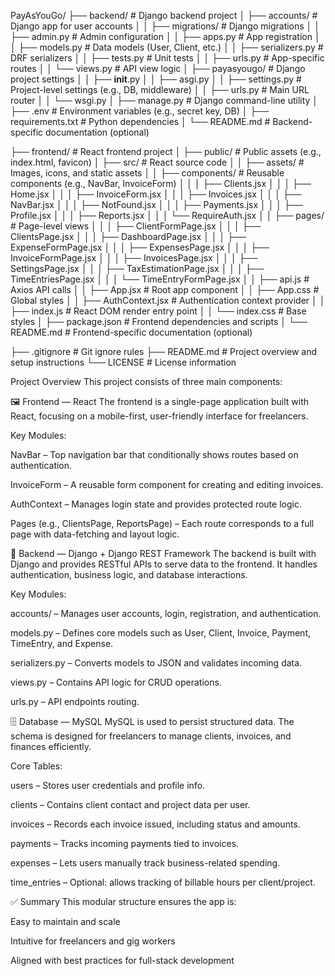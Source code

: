 PayAsYouGo/
├── backend/                        # Django backend project
│   ├── accounts/                   # Django app for user accounts
│   │   ├── migrations/             # Django migrations
│   │   ├── admin.py                # Admin configuration
│   │   ├── apps.py                 # App registration
│   │   ├── models.py               # Data models (User, Client, etc.)
│   │   ├── serializers.py          # DRF serializers
│   │   ├── tests.py                # Unit tests
│   │   ├── urls.py                 # App-specific routes
│   │   └── views.py                # API view logic
│   ├── payasyougo/                 # Django project settings
│   │   ├── __init__.py
│   │   ├── asgi.py
│   │   ├── settings.py             # Project-level settings (e.g., DB, middleware)
│   │   ├── urls.py                 # Main URL router
│   │   └── wsgi.py
│   ├── manage.py                   # Django command-line utility
│   ├── .env                        # Environment variables (e.g., secret key, DB)
│   ├── requirements.txt            # Python dependencies
│   └── README.md                   # Backend-specific documentation (optional)

├── frontend/                       # React frontend project
│   ├── public/                     # Public assets (e.g., index.html, favicon)
│   ├── src/                        # React source code
│   │   ├── assets/                 # Images, icons, and static assets
│   │   ├── components/             # Reusable components (e.g., NavBar, InvoiceForm)
│   │   │   ├── Clients.jsx
│   │   │   ├── Home.jsx
│   │   │   ├── InvoiceForm.jsx
│   │   │   ├── Invoices.jsx
│   │   │   ├── NavBar.jsx
│   │   │   ├── NotFound.jsx
│   │   │   ├── Payments.jsx
│   │   │   ├── Profile.jsx
│   │   │   ├── Reports.jsx
│   │   │   └── RequireAuth.jsx
│   │   ├── pages/                  # Page-level views
│   │   │   ├── ClientFormPage.jsx
│   │   │   ├── ClientsPage.jsx
│   │   │   ├── DashboardPage.jsx
│   │   │   ├── ExpenseFormPage.jsx
│   │   │   ├── ExpensesPage.jsx
│   │   │   ├── InvoiceFormPage.jsx
│   │   │   ├── InvoicesPage.jsx
│   │   │   ├── SettingsPage.jsx
│   │   │   ├── TaxEstimationPage.jsx
│   │   │   ├── TimeEntriesPage.jsx
│   │   │   └── TimeEntryFormPage.jsx
│   │   ├── api.js                  # Axios API calls
│   │   ├── App.jsx                 # Root app component
│   │   ├── App.css                 # Global styles
│   │   ├── AuthContext.jsx         # Authentication context provider
│   │   ├── index.js                # React DOM render entry point
│   │   └── index.css               # Base styles
│   ├── package.json                # Frontend dependencies and scripts
│   └── README.md                   # Frontend-specific documentation (optional)

├── .gitignore                      # Git ignore rules
├── README.md                       # Project overview and setup instructions
└── LICENSE                         # License information


Project Overview
This project consists of three main components:

🖼️ Frontend — React
The frontend is a single-page application built with React, focusing on a mobile-first, user-friendly interface for freelancers.

Key Modules:

NavBar – Top navigation bar that conditionally shows routes based on authentication.

InvoiceForm – A reusable form component for creating and editing invoices.

AuthContext – Manages login state and provides protected route logic.

Pages (e.g., ClientsPage, ReportsPage) – Each route corresponds to a full page with data-fetching and layout logic.

🧠 Backend — Django + Django REST Framework
The backend is built with Django and provides RESTful APIs to serve data to the frontend. It handles authentication, business logic, and database interactions.

Key Modules:

accounts/ – Manages user accounts, login, registration, and authentication.

models.py – Defines core models such as User, Client, Invoice, Payment, TimeEntry, and Expense.

serializers.py – Converts models to JSON and validates incoming data.

views.py – Contains API logic for CRUD operations.

urls.py – API endpoints routing.

🗄️ Database — MySQL
MySQL is used to persist structured data. The schema is designed for freelancers to manage clients, invoices, and finances efficiently.

Core Tables:

users – Stores user credentials and profile info.

clients – Contains client contact and project data per user.

invoices – Records each invoice issued, including status and amounts.

payments – Tracks incoming payments tied to invoices.

expenses – Lets users manually track business-related spending.

time_entries – Optional: allows tracking of billable hours per client/project.

✅ Summary
This modular structure ensures the app is:

Easy to maintain and scale

Intuitive for freelancers and gig workers

Aligned with best practices for full-stack development